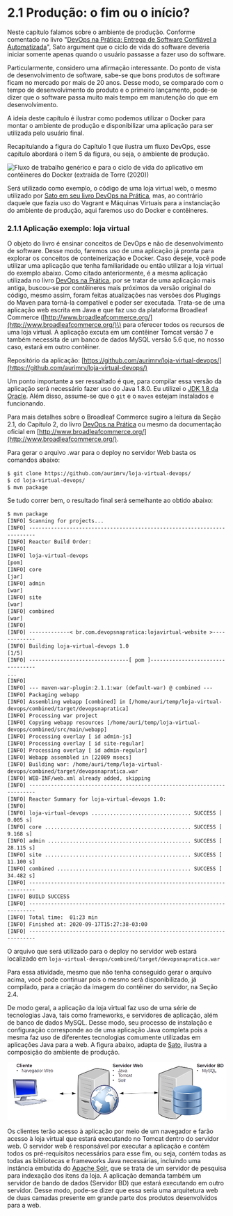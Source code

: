 # 2.1 Produção: o fim ou o início?

Neste capítulo falamos sobre o ambiente de produção. Conforme comentado no livro "[DevOps na Prática: Entrega de Software Confiável a Automatizada](https://www.casadocodigo.com.br/products/livro-devops)", Sato argument que o ciclo de vida do software deveria iniciar somente apenas quando o usuário passasse a fazer uso do software.

Particularmente, considero uma afirmação interessante. Do ponto de vista de desenvolvimento de software, sabe-se que bons produtos de software ficam no mercado por mais de 20 anos. Desse modo, se comparado com o tempo de desenvolvimento do produto e o primeiro lançamento, pode-se dizer que o software passa muito mais tempo em manutenção do que em desenvolvimento.

A ideia deste capítulo é ilustrar como podemos utilizar o Docker para montar o ambiente de produção e disponibilizar uma aplicação para ser utilizada pelo usuário final.

Recapitulando a figura do Capítulo 1 que ilustra um fluxo DevOps, esse capítulo abordará o item 5 da figura, ou seja, o ambiente de produção.

![Fluxo de trabalho gen&#xE9;rico e para o ciclo de vida do aplicativo em cont&#xEA;ineres do Docker \(extra&#xED;da de Torre \(2020\)\)](https://docs.microsoft.com/pt-br/dotnet/architecture/containerized-lifecycle/docker-application-lifecycle/media/containers-foundation-for-devops-collaboration/generic-end-to-enddpcker-app-life-cycle.png)

Será utilizado como exemplo, o código de uma loja virtual web, o mesmo utilizado por [Sato em seu livro DevOps na Prática](https://www.casadocodigo.com.br/products/livro-devops), mas, ao contrário daquele que fazia uso do Vagrant e Máquinas Virtuais para a instanciação do ambiente de produção, aqui faremos uso do Docker e contêineres.

### 2.1.1 Aplicação exemplo: loja virtual

O objeto do livro é ensinar conceitos de DevOps e não de desenvolvimento de software. Desse modo, faremos uso de uma aplicação já pronta para explorar os conceitos de conteinerização e Docker. Caso deseje, você pode utilizar uma aplicação que tenha familiaridade ou então utilizar a loja virtual do exemplo abaixo. Como citado anteriormente, é a mesma aplicação utilizada no livro [DevOps na Prática](https://www.casadocodigo.com.br/products/livro-devops), por se tratar de uma aplicação mais antiga, buscou-se por contêineres mais próximos da versão original do código, mesmo assim, foram feitas atualizações nas versões dos Plugings do Maven para torná-la compatível e poder ser executada. Trata-se de uma aplicação web escrita em Java e que faz uso da plataforma Broadleaf Commerce \([http://www.broadleafcommerce.org/](http://www.broadleafcommerce.org/)\) para oferecer todos os recursos de uma loja virtual. A aplicação excuta em um contêiner Tomcat versão 7 e também necessita de um banco de dados MySQL versão 5.6 que, no nosso caso, estará em outro contêiner. 

Repositório da aplicação: [https://github.com/aurimrv/loja-virtual-devops/](https://github.com/aurimrv/loja-virtual-devops/)

Um ponto importante a ser ressaltado é que, para compilar essa versão da aplicação será necessário fazer uso do Java 1.8.0. Eu utilizei o [JDK 1.8 da Oracle](https://www.oracle.com/br/java/technologies/javase/javase-jdk8-downloads.html). Além disso, assume-se que o `git` e o `maven` estejam instalados e funcionando. 

Para mais detalhes sobre o Broadleaf Commerce sugiro a leitura da Seção 2.1, do Capítulo 2, do livro [DevOps na Prática](https://www.casadocodigo.com.br/products/livro-devops) ou mesmo da documentação oficial em [http://www.broadleafcommerce.org/](http://www.broadleafcommerce.org/).

Para gerar o arquivo .war para o deploy no servidor Web basta os comandos abaixo:

```text
$ git clone https://github.com/aurimrv/loja-virtual-devops/
$ cd loja-virtual-devops/
$ mvn package
```

Se tudo correr bem, o resultado final será semelhante ao obtido abaixo:

```text
$ mvn package
[INFO] Scanning for projects...
[INFO] ------------------------------------------------------------------------
[INFO] Reactor Build Order:
[INFO] 
[INFO] loja-virtual-devops                                                [pom]
[INFO] core                                                               [jar]
[INFO] admin                                                              [war]
[INFO] site                                                               [war]
[INFO] combined                                                           [war]
[INFO] 
[INFO] -------------< br.com.devopsnapratica:lojavirtual-website >-------------
[INFO] Building loja-virtual-devops 1.0                                   [1/5]
[INFO] --------------------------------[ pom ]---------------------------------
...
[INFO] 
[INFO] --- maven-war-plugin:2.1.1:war (default-war) @ combined ---
[INFO] Packaging webapp
[INFO] Assembling webapp [combined] in [/home/auri/temp/loja-virtual-devops/combined/target/devopsnapratica]
[INFO] Processing war project
[INFO] Copying webapp resources [/home/auri/temp/loja-virtual-devops/combined/src/main/webapp]
[INFO] Processing overlay [ id admin-js]
[INFO] Processing overlay [ id site-regular]
[INFO] Processing overlay [ id admin-regular]
[INFO] Webapp assembled in [22089 msecs]
[INFO] Building war: /home/auri/temp/loja-virtual-devops/combined/target/devopsnapratica.war
[INFO] WEB-INF/web.xml already added, skipping
[INFO] ------------------------------------------------------------------------
[INFO] Reactor Summary for loja-virtual-devops 1.0:
[INFO] 
[INFO] loja-virtual-devops ................................ SUCCESS [  0.005 s]
[INFO] core ............................................... SUCCESS [  9.168 s]
[INFO] admin .............................................. SUCCESS [ 28.115 s]
[INFO] site ............................................... SUCCESS [ 11.100 s]
[INFO] combined ........................................... SUCCESS [ 34.482 s]
[INFO] ------------------------------------------------------------------------
[INFO] BUILD SUCCESS
[INFO] ------------------------------------------------------------------------
[INFO] Total time:  01:23 min
[INFO] Finished at: 2020-09-17T15:27:38-03:00
[INFO] ------------------------------------------------------------------------

```

O arquivo que será utilizado para o deploy no servidor web estará localizado em `loja-virtual-devops/combined/target/devopsnapratica.war`

Para essa atividade, mesmo que não tenha conseguido gerar o arquivo acima, você pode continuar pois o mesmo será disponibilizado, já compilado, para a criação da imagem do contêiner do servidor, na Seção 2.4.

De modo geral, a aplicação da loja virtual faz uso de uma série de tecnologias Java, tais como frameworks, e servidores de aplicação, além de banco de dados MySQL. Desse modo, seu processo de instalação e configuração corresponde ao de uma aplicação Java completa pois a mesma faz uso de diferentes tecnologias comumente utilizadas em aplicações Java para a web. A figura abaixo, adapta de [Sato](https://www.casadocodigo.com.br/products/livro-devops), ilustra a composição do ambiente de produção.

![Ambiente de Produ&#xE7;&#xE3;o \(adaptado de DevOps na Pr&#xE1;tica\)](../.gitbook/assets/figura-ambiente-producao.png)

Os clientes terão acesso à aplicação por meio de um navegador e farão acesso à loja virtual que estará executando no Tomcat dentro do servidor web. O servidor web é responsável por executar a aplicação e contém todos os pré-requisitos necessários para esse fim, ou seja, contém todas as todas as bibliotecas e frameworks Java necessárias, incluindo uma instância embutida do [Apache Solr](https://lucene.apache.org/solr/), que se trata de um servidor de pesquisa para indexação dos itens da loja. A aplicação demanda também um servidor de bando de dados \(Servidor BD\) que estará executando em outro servidor. Desse modo, pode-se dizer que essa seria uma arquitetura web de duas camadas presente em grande parte dos produtos desenvolvidos para a web.



